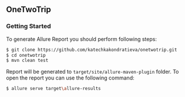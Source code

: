 
## OneTwoTrip

### Getting Started

To generate Allure Report you should perform following steps:

```bash
$ git clone https://github.com/katechkakondratieva/onetwotrip.git
$ cd onetwotrip
$ mvn clean test
```

Report will be generated to `target/site/allure-maven-plugin` folder. To open the report you can use the following command:

```bash
$ allure serve target\allure-results
```


